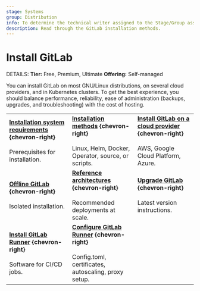 ```yaml
---
stage: Systems
group: Distribution
info: To determine the technical writer assigned to the Stage/Group associated with this page, see https://handbook.gitlab.com/handbook/product/ux/technical-writing/#assignments
description: Read through the GitLab installation methods.
---
```


# Install GitLab 

DETAILS:
**Tier:** Free, Premium, Ultimate
**Offering:** Self-managed

You can install GitLab on most GNU/Linux distributions, on several
cloud providers, and in Kubernetes clusters.
To get the best experience, you should balance performance, reliability,
ease of administration (backups, upgrades, and troubleshooting) with the cost of hosting.

<!-- markdownlint-disable MD044 -->

| | | |
|--|--|--|
| [**Installation system requirements**](requirements.md) **{chevron-right}**<br><br> Prerequisites for installation. | [**Installation methods**](install_methods.md) **{chevron-right}**<br><br> Linux, Helm, Docker, Operator, source, or scripts. | [**Install GitLab on a cloud provider**](cloud_providers.md) **{chevron-right}**<br><br> AWS, Google Cloud Platform, Azure. |
| [**Offline GitLab**](../topics/offline/index.md) **{chevron-right}**<br><br> Isolated installation. | [**Reference architectures**](../administration/reference_architectures/index.md) **{chevron-right}**<br><br> Recommended deployments at scale. | [**Upgrade GitLab**](../update/index.md) **{chevron-right}**<br><br> Latest version instructions. |
| [**Install GitLab Runner**](https://docs.gitlab.com/runner/install/) **{chevron-right}**<br><br> Software for CI/CD jobs. | [**Configure GitLab Runner**](https://docs.gitlab.com/runner/configuration/) **{chevron-right}**<br><br> Config.toml, certificates, autoscaling, proxy setup. | |

<!-- markdownlint-enable MD044 -->

